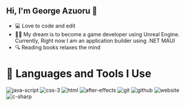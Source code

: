 ## Hi, I'm George Azuoru 👋

- 💻 Love to code and edit
- 💪🏽 My dream is to become a game developer using Unreal Engine. Currently, Right now I am an application builder using .NET MAUI
- 🔍 Reading books relaxes the mind

# 🤖 Languages and Tools I Use
![java-script](https://github.com/user-attachments/assets/7249dfba-38dd-4f99-bdd0-7452c08fbeb5)
![css-3](https://github.com/user-attachments/assets/cb53586d-46e3-4f8f-be15-65ea0d448fd6)
![html](https://github.com/user-attachments/assets/6afce56b-e091-4ca8-a25b-994472f9aa08)
![after-effects](https://github.com/user-attachments/assets/a9ea57d3-9f4b-4d20-b45a-52aa9becb528)
![git](https://github.com/user-attachments/assets/c86c0ade-399d-4ac4-8868-0b6e87d15fe1)
![github](https://github.com/user-attachments/assets/ca48f2b3-48af-4524-b03c-ed6c52bf66fe)
![website](https://github.com/user-attachments/assets/d968840a-2846-48d6-b60d-25f7204d3715)
![c-sharp](https://github.com/user-attachments/assets/f7fe0890-7f06-43dd-8b49-3392e281951d)
